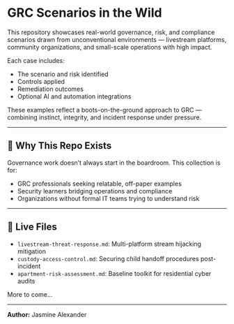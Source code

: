 # GRC Scenarios in the Wild

This repository showcases real-world governance, risk, and compliance scenarios drawn from unconventional environments — livestream platforms, community organizations, and small-scale operations with high impact.

Each case includes:
- The scenario and risk identified
- Controls applied
- Remediation outcomes
- Optional AI and automation integrations

These examples reflect a boots-on-the-ground approach to GRC — combining instinct, integrity, and incident response under pressure.

---

## 🧠 Why This Repo Exists

Governance work doesn’t always start in the boardroom. This collection is for:
- GRC professionals seeking relatable, off-paper examples
- Security learners bridging operations and compliance
- Organizations without formal IT teams trying to understand risk

---

## 🔧 Live Files

- `livestream-threat-response.md`: Multi-platform stream hijacking mitigation  
- `custody-access-control.md`: Securing child handoff procedures post-incident  
- `apartment-risk-assessment.md`: Baseline toolkit for residential cyber audits

More to come...

---

**Author:** Jasmine Alexander  


